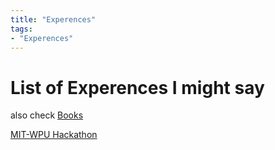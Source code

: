 ```yaml
---
title: "Experences"
tags:
- "Experences"
---
```


# List of Experences I might say
also check [Books](Books.md)

[MIT-WPU Hackathon](MIT-WPU-Hackaton.md) 

